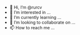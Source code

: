 - 👋 Hi, I’m @rurcv
- 👀 I’m interested in ...
- 🌱 I’m currently learning ...
- 💞️ I’m looking to collaborate on ...
- 📫 How to reach me ...

<!---
rurcv/rurcv is a ✨ special ✨ repository because its `README.md` (this file) appears on your GitHub profile.
You can click the Preview link to take a look at your changes.
--->
